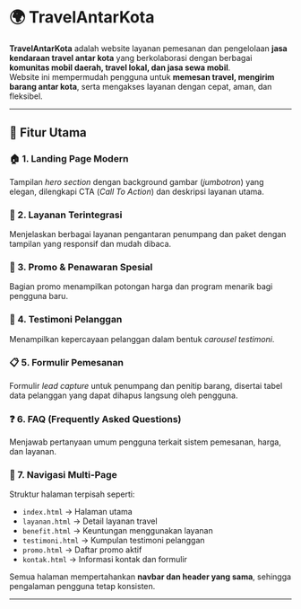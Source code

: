 # 🌍 TravelAntarKota

**TravelAntarKota** adalah website layanan pemesanan dan pengelolaan **jasa kendaraan travel antar kota** yang berkolaborasi dengan berbagai **komunitas mobil daerah, travel lokal, dan jasa sewa mobil**.  
Website ini mempermudah pengguna untuk **memesan travel, mengirim barang antar kota**, serta mengakses layanan dengan cepat, aman, dan fleksibel.

---

## 🚀 Fitur Utama

### 🏠 1. Landing Page Modern
Tampilan *hero section* dengan background gambar (*jumbotron*) yang elegan, dilengkapi CTA (*Call To Action*) dan deskripsi layanan utama.

### 💼 2. Layanan Terintegrasi
Menjelaskan berbagai layanan pengantaran penumpang dan paket dengan tampilan yang responsif dan mudah dibaca.

### 🎁 3. Promo & Penawaran Spesial
Bagian promo menampilkan potongan harga dan program menarik bagi pengguna baru.

### 💬 4. Testimoni Pelanggan
Menampilkan kepercayaan pelanggan dalam bentuk *carousel testimoni*.

### 📋 5. Formulir Pemesanan
Formulir *lead capture* untuk penumpang dan penitip barang, disertai tabel data pelanggan yang dapat dihapus langsung oleh pengguna.

### ❓ 6. FAQ (Frequently Asked Questions)
Menjawab pertanyaan umum pengguna terkait sistem pemesanan, harga, dan layanan.

### 🧭 7. Navigasi Multi-Page
Struktur halaman terpisah seperti:
- `index.html` → Halaman utama  
- `layanan.html` → Detail layanan travel  
- `benefit.html` → Keuntungan menggunakan layanan  
- `testimoni.html` → Kumpulan testimoni pelanggan  
- `promo.html` → Daftar promo aktif  
- `kontak.html` → Informasi kontak dan formulir  

Semua halaman mempertahankan **navbar dan header yang sama**, sehingga pengalaman pengguna tetap konsisten.

---
